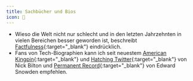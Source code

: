 ```yaml
---
title: Sachbücher und Bios
icon: 📖
---
```


- Wieso die Welt nicht nur schlecht und in den letzten Jahrzehnten in vielen Bereichen besser geworden ist, beschreibt [Factfulness](https://www.orellfuessli.ch/shop/home/artikeldetails/ID140495652.html){:target="_blank"} eindrücklich.
- Fans von Tech-Biographien kann ich seit neuestem [American Kingpin](https://www.orellfuessli.ch/shop/home/artikeldetails/ID78337859.html){:target="_blank"} und [Hatching Twitter](https://www.orellfuessli.ch/shop/home/artikeldetails/ID38926747.html){:target="_blank"} von Nick Bilton und [Permanent Record](https://www.orellfuessli.ch/shop/home/artikeldetails/ID146323993.html){:target="_blank"} von Edward Snowden empfehlen.
